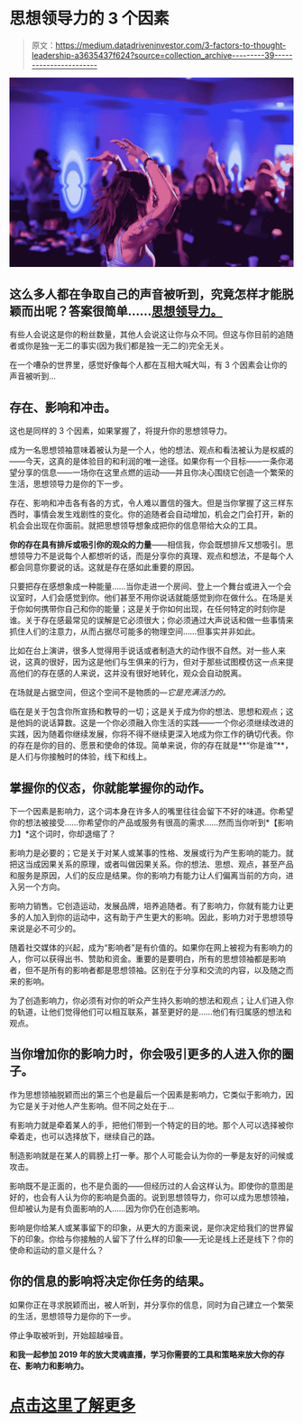 # 思想领导力的 3 个因素

> 原文：<https://medium.datadriveninvestor.com/3-factors-to-thought-leadership-a3635437f624?source=collection_archive---------39----------------------->

![](img/7e2b2412b9f76d001406d57afdb10b93.png)

## 这么多人都在争取自己的声音被听到，究竟怎样才能脱颖而出呢？答案很简单……[思想领导力。](https://www.rubyfremon.com/3-factors-to-thought-leadership/)

有些人会说这是你的粉丝数量，其他人会说这让你与众不同。但这与你目前的追随者或你是独一无二的事实(因为我们都是独一无二的)完全无关。

在一个嘈杂的世界里，感觉好像每个人都在互相大喊大叫，有 3 个因素会让你的声音被听到…

## 存在、影响和冲击。

这也是同样的 3 个因素，如果掌握了，将提升你的思想领导力。

成为一名思想领袖意味着被认为是一个人，他的想法、观点和看法被认为是权威的——今天，这真的是体验目的和利润的唯一途径。如果你有一个目标——一条你渴望分享的信息——一场你在这里点燃的运动——并且你决心围绕它创造一个繁荣的生活，思想领导力是你的下一步。

存在、影响和冲击各有各的方式，令人难以置信的强大。但是当你掌握了这三样东西时，事情会发生戏剧性的变化。你的追随者会自动增加，机会之门会打开，新的机会会出现在你面前。就把思想领导想象成把你的信息带给大众的工具。

**你的存在具有排斥或吸引你的观众的力量**——相信我，你会既想排斥又想吸引。思想领导力不是说每个人都想听的话，而是分享你的真理、观点和想法，不是每个人都会同意你要说的话。这就是存在感如此重要的原因。

只要把存在感想象成一种能量……当你走进一个房间、登上一个舞台或进入一个会议室时，人们会感觉到你。他们甚至不用你说话就能感觉到你在做什么。在场是关于你如何携带你自己和你的能量；这是关于你如何出现，在任何特定的时刻你是谁。关于存在感最常见的误解是它必须很大；你必须通过大声说话和做一些事情来抓住人们的注意力，从而占据尽可能多的物理空间……但事实并非如此。

比如在台上演讲，很多人觉得用手说话或者制造大的动作很不自然。对一些人来说，这真的很好，因为这是他们与生俱来的行为，但对于那些试图模仿这一点来提高他们的存在感的人来说，这并没有很好地转化，观众会自动脱离。

在场就是占据空间，但这个空间不是物质的—*它是充满活力的。*

临在是关于包含你所宣扬和教导的一切；这是关于成为你的想法、思想和观点；这是他妈的说话算数。这是一个你必须融入你生活的实践——一个你必须继续改进的实践，因为随着你继续发展，你将不得不继续更深入地成为你工作的确切代表。你的存在是你的目的、愿景和使命的体现。简单来说，你的存在就是**“你是谁”**，是人们与你接触时的体验，线下和线上。

## **掌握你的仪态，你就能掌握你的动作。**

下一个因素是影响力，这个词本身在许多人的嘴里往往会留下不好的味道。你希望你的想法被接受……你希望你的产品或服务有很高的需求……然而当你听到*【影响力】*这个词时，你却退缩了？

影响力是必要的；它是关于对某人或某事的性格、发展或行为产生影响的能力。就把这当成因果关系的原理，或者叫做因果关系。你的想法、思想、观点，甚至产品和服务是原因，人们的反应是结果。你的影响力有能力让人们偏离当前的方向，进入另一个方向。

影响力销售。它创造运动，发展品牌，培养追随者。有了影响力，你就有能力让更多的人加入到你的运动中，这有助于产生更大的影响。因此，影响力对于思想领导来说是必不可少的。

随着社交媒体的兴起，成为“影响者”是有价值的。如果你在网上被视为有影响力的人，你可以获得出书、赞助和资金。重要的是要明白，所有的思想领袖都是影响者，但不是所有的影响者都是思想领袖。区别在于分享和交流的内容，以及随之而来的影响。

为了创造影响力，你必须有对你的听众产生持久影响的想法和观点；让人们进入你的轨道，让他们觉得他们可以相互联系，甚至更好的是……他们有归属感的想法和观点。

## 当你增加你的影响力时，你会吸引更多的人进入你的圈子。

作为思想领袖脱颖而出的第三个也是最后一个因素是影响力，它类似于影响力，因为它是关于对他人产生影响。但不同之处在于…

有影响力就是牵着某人的手，把他们带到一个特定的目的地。那个人可以选择被你牵着走，也可以选择放下，继续自己的路。

制造影响就是在某人的肩膀上打一拳。那个人可能会认为你的一拳是友好的问候或攻击。

影响既不是正面的，也不是负面的——但经历过的人会这样认为。即使你的意图是好的，也会有人认为你的影响是负面的。说到思想领导力，你可以成为思想领袖，但却被认为是有负面影响的人……因为你仍在创造影响。

影响是你给某人或某事留下的印象，从更大的方面来说，是你决定给我们的世界留下的印象。你给与你接触的人留下了什么样的印象——无论是线上还是线下？你的使命和运动的意义是什么？

## 你的信息的影响将决定你任务的结果。

如果你正在寻求脱颖而出，被人听到，并分享你的信息，同时为自己建立一个繁荣的生活，思想领导力是你的下一步。

停止争取被听到，开始超越噪音。

**和我一起参加 2019 年的放大灵魂直播，学习你需要的工具和策略来放大你的存在、影响力和影响力。**

# [**点击这里了解更多**](http://www.rubyfremon.com/asl)